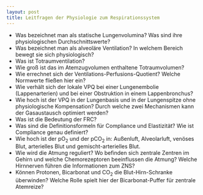 ```yaml
---
layout: post
title: Leitfragen der Physiologie zum Respirationssystem
---
```


- Was bezeichnet man als statische Lungenvolumina? Was sind ihre physiologischen Durchschnittswerte?
- Was bezeichnet man als alveoläre Ventilation? In welchem Bereich bewegt sie sich physiologisch?
- Was ist Totraumventilation?
- Wie groß ist das im Atemzugvolumen enthaltene Totraumvolumen?
- Wie errechnet sich der Ventilations-Perfusions-Quotient? Welche Normwerte fließen hier ein?
- Wie verhält sich der lokale VPQ bei einer Lungenembolie (Lappenarterien) und bei einer Obstruktion in einem Lappenbronchus?
- Wie hoch ist der VPQ in der Lungenbasis und in der Lungenspitze ohne physiologische Kompensation? Durch welche zwei Mechanismen kann der Gasaustausch optimiert werden?
- Was ist die Bedeutung der FRC?
- Was sind die Definitionsformeln für Compliance und Elastizität? Wie ist Compliance genau definiert?
- Wie hoch ist der pO<sub>2</sub> und der pCO<sub>2</sub> in: Außenluft, Alveolarluft, venöses Blut, arterielles Blut und gemischt-arterielles Blut.
- Wie wird die Atmung reguliert? Wo befinden sich zentrale Zentren im Gehirn und welche Chemorezeptoren beeinflussen die Atmung? Welche Hirnnerven führen die Informationen zum ZNS?
- Können Protonen, Bicarbonat und CO<sub>2</sub> die Blut-Hirn-Schranke überwinden? Welche Rolle spielt hier der Bicarbonat-Puffer für zentrale Atemreize?
